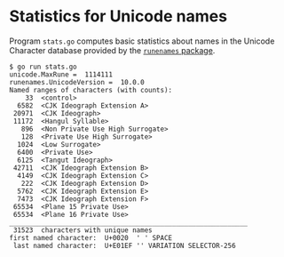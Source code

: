 # Statistics for Unicode names

Program `stats.go` computes basic statistics about names in the Unicode Character database provided by the [`runenames` package](https://godoc.org/golang.org/x/text/unicode/runenames).


```
$ go run stats.go
unicode.MaxRune =  1114111
runenames.UnicodeVersion =  10.0.0
Named ranges of characters (with counts):
    33	<control>
  6582	<CJK Ideograph Extension A>
 20971	<CJK Ideograph>
 11172	<Hangul Syllable>
   896	<Non Private Use High Surrogate>
   128	<Private Use High Surrogate>
  1024	<Low Surrogate>
  6400	<Private Use>
  6125	<Tangut Ideograph>
 42711	<CJK Ideograph Extension B>
  4149	<CJK Ideograph Extension C>
   222	<CJK Ideograph Extension D>
  5762	<CJK Ideograph Extension E>
  7473	<CJK Ideograph Extension F>
 65534	<Plane 15 Private Use>
 65534	<Plane 16 Private Use>
____________________________________________________________
 31523	characters with unique names
first named character:	U+0020	' '	SPACE
 last named character:	U+E01EF	'󠇯'	VARIATION SELECTOR-256
```